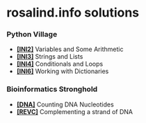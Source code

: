 # rosalind.info solutions
<h3><b>Python Village</b></h3>
<p> <ul>
  <li><a href ="https://github.com/bakuncwa/rosalind.info_sol/blob/main/ini2.py"><b>[INI2]</b></a> Variables and Some Arithmetic</li>
  <li><a href ="https://github.com/bakuncwa/rosalind.info_sol/blob/main/ini3.py"><b>[INI3]</b></a> Strings and Lists</li>
  <li><a href ="https://github.com/bakuncwa/rosalind.info_sol/blob/main/ini4.py"><b>[INI4]</b></a> Conditionals and Loops</li>
  <li><a href ="https://github.com/bakuncwa/rosalind.info_sol/blob/main/ini6.py"><b>[INI6]</b></a> Working with Dictionaries</li>
</p> </ul>
<h3><b>Bioinformatics Stronghold</b></h3>
<p><ul>
  <li><a href ="https://github.com/bakuncwa/rosalind.info_sol/blob/main/dna.py"><b>[DNA]</b></a> Counting DNA Nucleotides</li>
  <li><a href ="https://github.com/bakuncwa/rosalind.info_sol/blob/main/revc.py"><b>[REVC]</b></a> Complementing a strand of DNA</li>
</p></ul>
